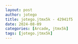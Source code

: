 ```yaml
---
layout: post
author: jotego
title: jotego.jtmx5k - 42941f5
date: 2024-08-09
categories: [Arcade, jtmx5k]
tags: [jotego.jtmx5k]
---
```


